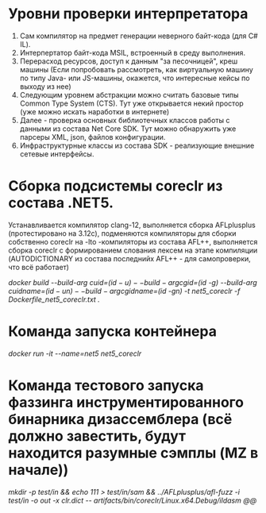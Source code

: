 # Уровни проверки интерпретатора

1) Сам компилятор на предмет генерации неверного байт-кода (для C# IL).
2) Интерпертатор байт-кода MSIL, встроенный в среду выполнения.
3) Перерасход ресурсов, доступ к данным "за песочницей", креш машины (Если попробовать рассмотреть, как виртуальную машину по типу Java- или JS-машины, окажется, что интересные кейсы по выходу из нее)
4) Следующим уровнем абстракции можно считать базовые типы Common Type System (CTS). Тут уже открывается некий простор (уже можно искать наработки в интернете)
5) Далее - проверка основных библиотечных классов работы с данными из состава Net Core SDK. Тут можно обнаружить уже парсеры XML, json, файлов конфигурации.
6) Инфраструктурные классы из состава SDK - реализующие внешние сетевые интерфейсы.

# Сборка подсистемы coreclr из состава .NET5.

Устанавливается компилятор clang-12, выполняется сборка AFLplusplus (протестировано на 3.12c), подменяются компиляторы для сборки собственно coreclr на -lto -компиляторы из состава AFL++, выполняется сборка coreclr с формированием слования лексем на этапе компиляции (AUTODICTIONARY из состава последнийх AFL++ - для самопроверки, что всё работает)

*docker build --build-arg cuid=$(id -u) --build-arg cgid=$(id -g) --build-arg cuidname=$(id -un) --build-arg cgidname=$(id -gn) -t net5_coreclr -f Dockerfile_net5_coreclr.txt .*

# Команда запуска контейнера

*docker run -it --name=net5 net5_coreclr*

# Команда тестового запуска фаззинга инструментированного бинарника дизассемблера (всё должно завестить, будут находится разумные сэмплы (MZ в начале))

 *mkdir -p test/in && echo 111 > test/in/sam && ../AFLplusplus/afl-fuzz -i test/in -o out -x clr.dict -- artifacts/bin/coreclr/Linux.x64.Debug/ildasm @@*
